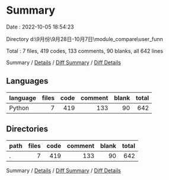 # Summary

Date : 2022-10-05 18:54:23

Directory d:\\9月份\\9月28日-10月7日\\module_compare\\user_funn

Total : 7 files,  419 codes, 133 comments, 90 blanks, all 642 lines

Summary / [Details](details.md) / [Diff Summary](diff.md) / [Diff Details](diff-details.md)

## Languages
| language | files | code | comment | blank | total |
| :--- | ---: | ---: | ---: | ---: | ---: |
| Python | 7 | 419 | 133 | 90 | 642 |

## Directories
| path | files | code | comment | blank | total |
| :--- | ---: | ---: | ---: | ---: | ---: |
| . | 7 | 419 | 133 | 90 | 642 |

Summary / [Details](details.md) / [Diff Summary](diff.md) / [Diff Details](diff-details.md)